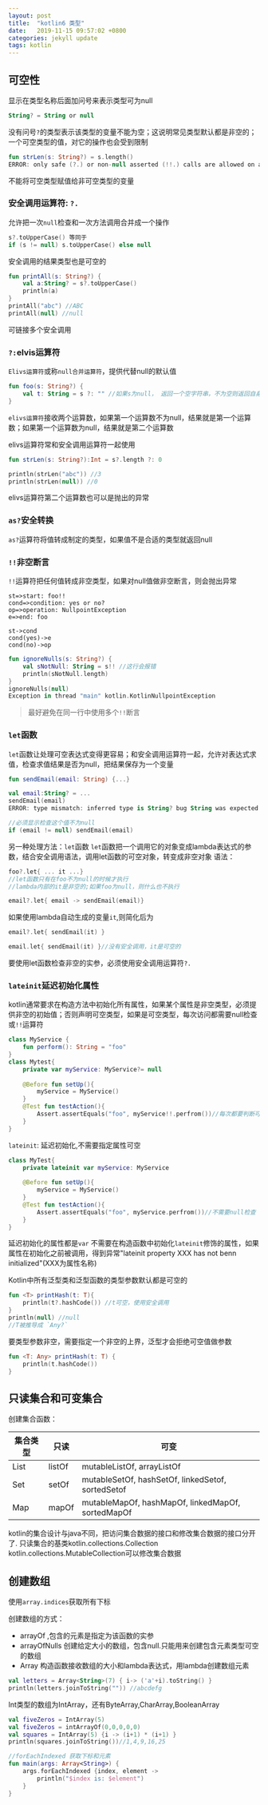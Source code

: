 ```yaml
---
layout: post
title:  "kotlin6 类型"
date:   2019-11-15 09:57:02 +0800
categories: jekyll update
tags: kotlin
---
```


## 可空性
显示在类型名称后面加问号来表示类型可为null

```kotlin
String? = String or null
```
没有问号`?`的类型表示该类型的变量不能为空；这说明常见类型默认都是非空的；
一个可空类型的值，对它的操作也会受到限制

```kotlin
fun strLen(s: String?) = s.length()
ERROR: only safe (?.) or non-null asserted (!!.) calls are allowed on a nullable receiver of type kotlin.String?
```
不能将可空类型赋值给非可空类型的变量

### 安全调用运算符: `?.`
允许把一次`null`检查和一次方法调用合并成一个操作

```kotlin
s?.toUpperCase() 等同于
if (s != null) s.toUpperCase() else null
```
安全调用的结果类型也是可空的

```kotlin
fun printAll(s: String?) {
    val a:String? = s?.toUpperCase()
    println(a)
}
printAll("abc") //ABC
printAll(null) //null
```
可链接多个安全调用
### `?:`elvis运算符
`Elivs运算符`或称`null合并运算符`，提供代替null的默认值

```kotlin
fun foo(s: String?) {
    val t: String = s ?: "" //如果s为null， 返回一个空字符串，不为空则返回自身
}
```
`elivs运算符`接收两个运算数，如果第一个运算数不为null，结果就是第一个运算数；如果第一个运算数为null，结果就是第二个运算数

elivs运算符常和安全调用运算符一起使用

```kotlin
fun strLen(s: String?):Int = s?.length ?: 0

println(strLen("abc")) //3
println(strLen(null)) //0
```
elivs运算符第二个运算数也可以是抛出的异常

### `as?`安全转换
`as?`运算符将值转成制定的类型，如果值不是合适的类型就返回null
### `!!`非空断言
`!!`运算符把任何值转成非空类型，如果对null值做非空断言，则会抛出异常

```flow
st=>start: foo!!
cond=>condition: yes or no?
op=>operation: NullpointException
e=>end: foo

st->cond
cond(yes)->e
cond(no)->op
```
```kotlin
fun ignoreNulls(s: String?) {
    val sNotNull: String = s!! //这行会报错
    println(sNotNull.length)
}
ignoreNulls(null)
Exception in thread "main" kotlin.KotlinNullpointException
```
> 最好避免在同一行中使用多个`!!`断言

### `let`函数
`let`函数让处理可空表达式变得更容易；和安全调用运算符一起，允许对表达式求值，检查求值结果是否为null，把结果保存为一个变量

```kotlin
fun sendEmail(email: String) {...}

val email:String? = ...
sendEmail(email)
ERROR: type mismatch: inferred type is String? bug String was expected

//必须显示检查这个值不为null
if (email != null) sendEmail(email)
```
另一种处理方法：`let`函数
`let`函数把一个调用它的对象变成lambda表达式的参数，结合安全调用语法，调用let函数的可空对象，转变成非空对象
语法：

```kotlin
foo?.let{ ... it ...} 
//let函数只有在foo不为null的时候才执行
//lambda内部的it是非空的;如果foo为null，则什么也不执行
```

```kotlin
email?.let{ email -> sendEmail(email)}
```
如果使用lambda自动生成的变量`it`,则简化后为

```kotlin
email?.let{ sendEmail(it) }
```
```kotlin
email.let{ sendEmail(it) }//没有安全调用，it是可空的
```
要使用let函数检查非空的实参，必须使用安全调用运算符`?.`
### `lateinit`延迟初始化属性
kotlin通常要求在构造方法中初始化所有属性，如果某个属性是非空类型，必须提供非空的初始值；否则声明可空类型，如果是可空类型，每次访问都需要null检查或`!!`运算符

```kotlin
class MyService {
    fun perform(): String = "foo"
}
class Mytest{
    private var myService: MyService?= null
    
    @Before fun setUp(){
        myService = MyService()
    }
    @Test fun testAction(){
        Assert.assertEquals("foo", myService!!.perfrom())//每次都要判断可空性
    }
}
```
`lateinit`: 延迟初始化,不需要指定属性可空

```kotlin
class MyTest{
    private lateinit var myService: MyService
    
    @Before fun setUp(){
        myService = MyService()
    }
    @Test fun testAction(){
        Assert.assertEquals("foo", myService.perfrom())//不需要null检查
    }
}
```
延迟初始化的属性都是`var`
不需要在构造函数中初始化`lateinit`修饰的属性，如果属性在初始化之前被调用，得到异常"lateinit property XXX has not benn initialized"(XXX为属性名称)

Kotlin中所有泛型类和泛型函数的类型参数默认都是可空的

```kotlin
fun <T> printHash(t: T){
    println(t?.hashCode()) //t可空，使用安全调用
}
println(null) //null
//T被推导成 `Any?`
```
要类型参数非空，需要指定一个非空的上界，泛型才会拒绝可空值做参数

```kotlin
fun <T: Any> printHash(t: T) {
    println(t.hashCode())
}
```

## 只读集合和可变集合
创建集合函数：

| 集合类型 | 只读 | 可变 |
| --- | --- | --- |
| List | listOf | mutableListOf, arrayListOf |
| Set | setOf | mutableSetOf, hashSetOf, linkedSetof, sortedSetof |
| Map | mapOf | mutableMapOf, hashMapOf, linkedMapOf, sortedMapOf  |

kotlin的集合设计与java不同，把访问集合数据的接口和修改集合数据的接口分开了.
只读集合的基类kotlin.collections.Collection
kotlin.collections.MutableCollection可以修改集合数据

## 创建数组
使用`array.indices`获取所有下标

创建数组的方式：

* arrayOf ,包含的元素是指定为该函数的实参
* arrayOfNulls 创建给定大小的数组，包含null.只能用来创建包含元素类型可空的数组
* Array 构造函数接收数组的大小和lambda表达式，用lambda创建数组元素

```kotlin
val letters = Array<String>(7) { i-> ('a'+i).toString() }
println(letters.joinToString("")) //abcdefg
``` 
Int类型的数组为IntArray，还有ByteArray,CharArray,BooleanArray

```kotlin
val fiveZeros = IntArray(5)
val fiveZeros = intArrayOf(0,0,0,0,0)
val squares = IntArray(5) {i -> (i+1) * (i+1) }
println(squares.joinToString())//1,4,9,16,25
```
```kotlin
//forEachIndexed 获取下标和元素
fun main(args: Array<String>) {
    args.forEachIndexed {index, element -> 
        println("$index is: $element")
    }
}
```




